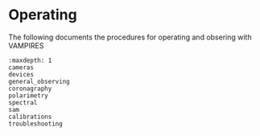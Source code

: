 # Operating

The following documents the procedures for operating and obsering with VAMPIRES


```{toctree}
:maxdepth: 1
cameras
devices
general_observing
coronagraphy
polarimetry
spectral
sam
calibrations
troubleshooting
```